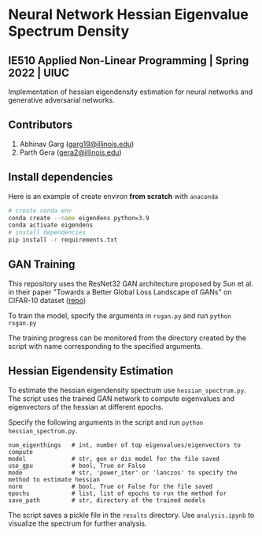 # Neural Network Hessian Eigenvalue Spectrum Density 
## IE510 Applied Non-Linear Programming | Spring 2022 | UIUC

Implementation of hessian eigendensity estimation for neural networks and 
generative adversarial networks. 

## Contributors
1. Abhinav Garg (garg19@illinois.edu)
2. Parth Gera (gera2@illinois.edu)

## Install dependencies
Here is an example of create environ **from scratch** with `anaconda`

```sh
# create conda env
conda create --name eigendens python=3.9
conda activate eigendens
# install dependencies
pip install -r requirements.txt
```

## GAN Training
This repository uses the ResNet32 GAN architecture 
proposed by Sun et al. in their paper "Towards a 
Better Global Loss Landscape of GANs" on CIFAR-10
dataset 
([repo](https://github.com/AilsaF/RS-GAN))

To train the model, specify the arguments in `rsgan.py` 
and run `python rsgan.py`

The training progress can be monitored from the directory
created by the script with name corresponding to the specified
arguments.

## Hessian Eigendensity Estimation
To estimate the hessian eigendensity spectrum use `hessian_spectrum.py`.
The script uses the trained GAN network to compute eigenvalues and 
eigenvectors of the hessian at different epochs.

Specify the following arguments in the script and 
run `python hessian_spectrum.py`.
```
num_eigenthings   # int, number of top eigenvalues/eigenvectors to compute
model             # str, gen or dis model for the file saved
use_gpu           # bool, True or False 
mode              # str, 'power_iter' or 'lanczos' to specify the method to estimate hessian
norm              # bool, True or False for the file saved
epochs            # list, list of epochs to run the method for
save_path         # str, directory of the trained models 
```

The script saves a pickle file in the `results` directory. 
Use `analysis.ipynb` to visualize the spectrum for further analysis.
